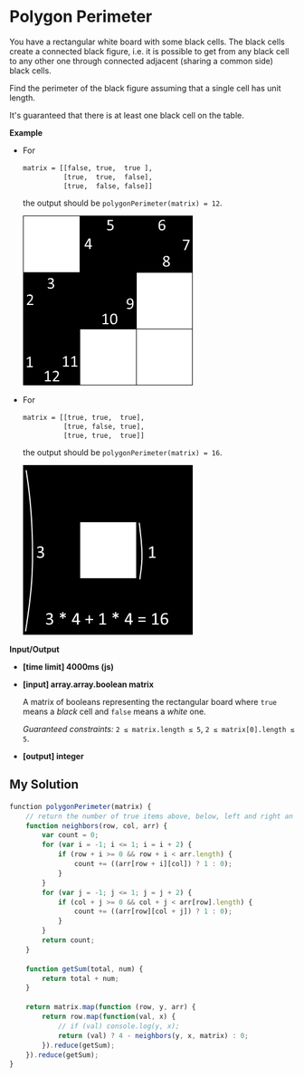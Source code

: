 # Polygon Perimeter
﻿You have a rectangular white board with some black cells. The black cells create a connected black figure, i.e. it is possible to get from any black cell to any other one through connected adjacent (sharing a common side) black cells.

Find the perimeter of the black figure assuming that a single cell has unit length.

It's guaranteed that there is at least one black cell on the table.

**Example**

*   For

    ```
    matrix = [[false, true,  true ],
              [true,  true,  false],
              [true,  false, false]]

    ```

    the output should be
    `polygonPerimeter(matrix) = 12`.

    ![](images/example1.png)

*   For

    ```
    matrix = [[true, true,  true],
              [true, false, true],
              [true, true,  true]]

    ```

    the output should be
    `polygonPerimeter(matrix) = 16`.

    ![](images/example2.png)

**Input/Output**

*   **[time limit] 4000ms (js)**

*   **[input] array.array.boolean matrix**

    A matrix of booleans representing the rectangular board where `true` means a _black_ cell and `false` means a _white_ one.

    _Guaranteed constraints:_
    `2 ≤ matrix.length ≤ 5`,
    `2 ≤ matrix[0].length ≤ 5`.

*   **[output] integer**


## My Solution
```javascript
﻿function polygonPerimeter(matrix) {
    // return the number of true items above, below, left and right an index
    function neighbors(row, col, arr) {
        var count = 0;
        for (var i = -1; i <= 1; i = i + 2) {
            if (row + i >= 0 && row + i < arr.length) {
                count += ((arr[row + i][col]) ? 1 : 0);
            }
        }
        for (var j = -1; j <= 1; j = j + 2) {
            if (col + j >= 0 && col + j < arr[row].length) {
                count += ((arr[row][col + j]) ? 1 : 0);
            }
        }
        return count;
    }
    
    function getSum(total, num) {
        return total + num;
    }
    
    return matrix.map(function (row, y, arr) {
        return row.map(function(val, x) {
            // if (val) console.log(y, x);
            return (val) ? 4 - neighbors(y, x, matrix) : 0;
        }).reduce(getSum);
    }).reduce(getSum);
}
​
```
